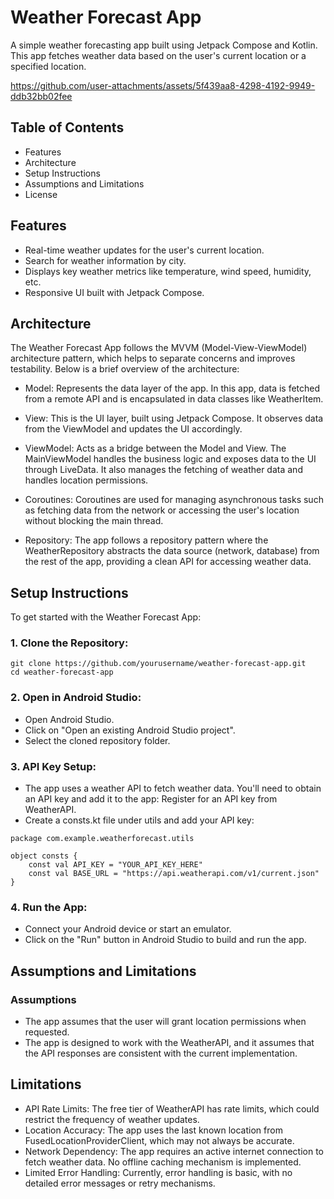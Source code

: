 # Weather Forecast App
A simple weather forecasting app built using Jetpack Compose and Kotlin. This app fetches weather data based on the user's current location or a specified location.


https://github.com/user-attachments/assets/5f439aa8-4298-4192-9949-ddb32bb02fee


## Table of Contents
- Features
- Architecture
- Setup Instructions
- Assumptions and Limitations
- License

## Features
- Real-time weather updates for the user's current location.
- Search for weather information by city.
- Displays key weather metrics like temperature, wind speed, humidity, etc.
- Responsive UI built with Jetpack Compose.
  
## Architecture
The Weather Forecast App follows the MVVM (Model-View-ViewModel) architecture pattern, which helps to separate concerns and improves testability. Below is a brief overview of the architecture:

- Model: Represents the data layer of the app. In this app, data is fetched from a remote API and is encapsulated in data classes like WeatherItem.

- View: This is the UI layer, built using Jetpack Compose. It observes data from the ViewModel and updates the UI accordingly.

- ViewModel: Acts as a bridge between the Model and View. The MainViewModel handles the business logic and exposes data to the UI through LiveData. It also manages the fetching of weather data and handles location permissions.

- Coroutines: Coroutines are used for managing asynchronous tasks such as fetching data from the network or accessing the user's location without blocking the main thread.

- Repository: The app follows a repository pattern where the WeatherRepository abstracts the data source (network, database) from the rest of the app, providing a clean API for accessing weather data.

## Setup Instructions
To get started with the Weather Forecast App:

### 1. Clone the Repository:

```
git clone https://github.com/yourusername/weather-forecast-app.git
cd weather-forecast-app
```
### 2.  Open in Android Studio:

- Open Android Studio.
- Click on "Open an existing Android Studio project".
- Select the cloned repository folder.

### 3. API Key Setup:

- The app uses a weather API to fetch weather data. You'll need to obtain an API key and add it to the app:
Register for an API key from WeatherAPI.
 - Create a consts.kt file under utils and add your API key:
```
package com.example.weatherforecast.utils

object consts {
    const val API_KEY = "YOUR_API_KEY_HERE"
    const val BASE_URL = "https://api.weatherapi.com/v1/current.json"
}
```
### 4. Run the App:

- Connect your Android device or start an emulator.
- Click on the "Run" button in Android Studio to build and run the app.

## Assumptions and Limitations
### Assumptions
- The app assumes that the user will grant location permissions when requested.
- The app is designed to work with the WeatherAPI, and it assumes that the API responses are consistent with the current implementation.
## Limitations
- API Rate Limits: The free tier of WeatherAPI has rate limits, which could restrict the frequency of weather updates.
- Location Accuracy: The app uses the last known location from FusedLocationProviderClient, which may not always be accurate.
- Network Dependency: The app requires an active internet connection to fetch weather data. No offline caching mechanism is implemented.
- Limited Error Handling: Currently, error handling is basic, with no detailed error messages or retry mechanisms.
